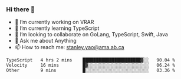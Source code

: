### Hi there 👋

- 🔭 I’m currently working on VRAR
- 🌱 I’m currently learning TypeScript
- 👯 I’m looking to collaborate on GoLang, TypeScript, Swift, Java
- 💬 Ask me about Anything
- 📫 How to reach me: stanley.yao@ama.ab.ca


<!--START_SECTION:waka-->
```text
TypeScript   4 hrs 2 mins    ██████████████████████▓░░   90.04 % 
Velocity     16 mins         █▓░░░░░░░░░░░░░░░░░░░░░░░   06.24 % 
Other        9 mins          █░░░░░░░░░░░░░░░░░░░░░░░░   03.36 % 
```
<!--END_SECTION:waka-->
